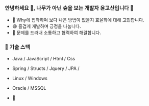 ### 안녕하세요 👋, 나무가 아닌 숲을 보는 개발자 윤고산입니다 🌱

- 🤔 Why에 집착하며 보다 나은 방법이 없을지 효율화에 대해 고민합니다.
- 😄 즐겁게 개발하며 긍정을 나눕니다.
- 👯 문제를 드러내 소통하고 협력하여 해결합니다.   

### 🔭 기술 스택   

- Java / JavaScript / Html / Css
- Spring / Structs / Jquery / JPA /
- Linux / Windows
- Oracle / MSSQL 

- 🔭
<!--
**gosangosango/gosangosango** is a ✨ _special_ ✨ repository because its `README.md` (this file) appears on your GitHub profile.

Here are some ideas to get you started:

- 🔭 I’m currently working on ...
- 🌱 I’m currently learning ...
- 👯 I’m looking to collaborate on ...
- 🤔 I’m looking for help with ...
- 💬 Ask me about ...
- 📫 How to reach me: ...
- 😄 Pronouns: ...
- ⚡ Fun fact: ...
-->
